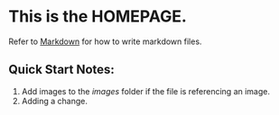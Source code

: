 # This is the **HOMEPAGE**.
Refer to [Markdown](http://daringfireball.net/projects/markdown/) for how to write markdown files.
## Quick Start Notes:
1. Add images to the *images* folder if the file is referencing an image.
2. Adding a change.
